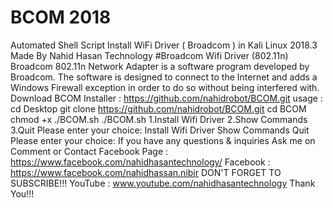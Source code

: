 # BCOM 2018
Automated Shell Script Install WiFi Driver ( Broadcom ) in Kali Linux 2018.3 Made By Nahid Hasan Technology #Broadcom Wifi Driver (802.11n) Broadcom 802.11n Network Adapter is a software program developed by Broadcom. The software is designed to connect to the Internet and adds a Windows Firewall exception in order to do so without being interfered with.
Download BCOM Installer : https://github.com/nahidrobot/BCOM.git
usage : cd Desktop git clone https://github.com/nahidrobot/BCOM.git 
cd BCOM chmod +x ./BCOM.sh 
./BCOM.sh
1.Install Wifi Driver
2.Show Commands
3.Quit Please enter your choice:
Install Wifi Driver Show Commands Quit Please enter your choice: If you have any questions & inquiries Ask me on Comment or Contact Facebook Page : https://www.facebook.com/nahidhasantechnology/ 
Facebook : https://www.facebook.com/nahidhassan.nibir 
DON'T FORGET TO SUBSCRIBE!!! YouTube : www.youtube.com/nahidhasantechnology 
Thank You!!!
